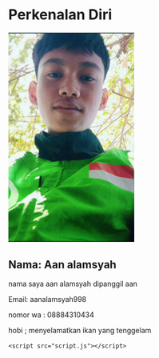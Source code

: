 <!DOCTYPE html>
<html lang="id">
<head>
    <meta charset="UTF-8">
    <meta name="viewport" content="width=device-width, initial-scale=1.0">
    <title>Perkenalan Diri</title>
    <link rel="stylesheet" href="styles.css">
</head>
<body>
    <div class="container">
        <h1>Perkenalan Diri</h1>
        <div class="profile">
          <style>
  img {
    width: 50%;
    height: auto;
  }
</style>
<img src="IMG_20241005_222416.jpg" />
            <div class="info">
                <h2>Nama: Aan alamsyah</h2>
                <p> nama saya aan alamsyah dipanggil aan</p>
                <p>Email: aanalamsyah998</p>
                <p>nomor wa : 08884310434</p>
                <p>hobi ; menyelamatkan ikan yang tenggelam</p>
            </div>
        </div>
    </div>

    <script src="script.js"></script>
</body>
</html>
